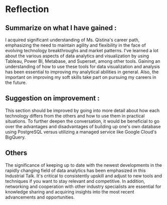 # Reflection 
## Summarize on what I have gained :
I acquired significant understanding of Ms. Qistina's career path, emphasizing the need to maintain agility and flexibility in the face of evolving technology breakthroughs and market patterns. I've learned a lot about the various aspects of data analytics and visualization by using Tableau, Power BI, Metabase, and Superset, among other tools. Gaining an understanding of how to use these tools for data visualization and analysis has been essential to improving my analytical abilities in general. Also, the important on improving my soft skills take part on pursuing my careers in the future.

## Suggestion on improvement :
This section should be improved by going into more detail about how each technology differs from the others and how to use them in practical situations. To further deepen the conversation, it would be beneficial to go over the advantages and disadvantages of building up one's own database using PostgreSQL versus utilizing a managed service like Google Cloud's BigQuery. 

## Others
The significance of keeping up to date with the newest developments in the rapidly changing field of data analytics has been emphasized in this Industrial Talk. It's critical to consistently upskill and adjust to new tools and techniques if you want to stay relevant and competitive. In addition, networking and cooperation with other industry specialists are essential for knowledge sharing and acquiring insights into the most recent advancements and opportunities. 
